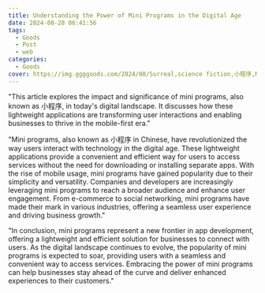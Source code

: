 ```yaml
---
title: Understanding the Power of Mini Programs in the Digital Age
date: 2024-08-28 06:41:56
tags:
  - Goods
  - Post
  - web
categories:
  - Goods
cover: https://img.ggggoods.com/2024/08/Surreal,science fiction,小程序,Mini program,technology,tech,diagrams,renderings,colors_20240830_00001_.png
---
```


"This article explores the impact and significance of mini programs, also known as 小程序, in today's digital landscape. It discusses how these lightweight applications are transforming user interactions and enabling businesses to thrive in the mobile-first era."

"Mini programs, also known as 小程序 in Chinese, have revolutionized the way users interact with technology in the digital age. These lightweight applications provide a convenient and efficient way for users to access services without the need for downloading or installing separate apps. With the rise of mobile usage, mini programs have gained popularity due to their simplicity and versatility. Companies and developers are increasingly leveraging mini programs to reach a broader audience and enhance user engagement. From e-commerce to social networking, mini programs have made their mark in various industries, offering a seamless user experience and driving business growth."

"In conclusion, mini programs represent a new frontier in app development, offering a lightweight and efficient solution for businesses to connect with users. As the digital landscape continues to evolve, the popularity of mini programs is expected to soar, providing users with a seamless and convenient way to access services. Embracing the power of mini programs can help businesses stay ahead of the curve and deliver enhanced experiences to their customers."
